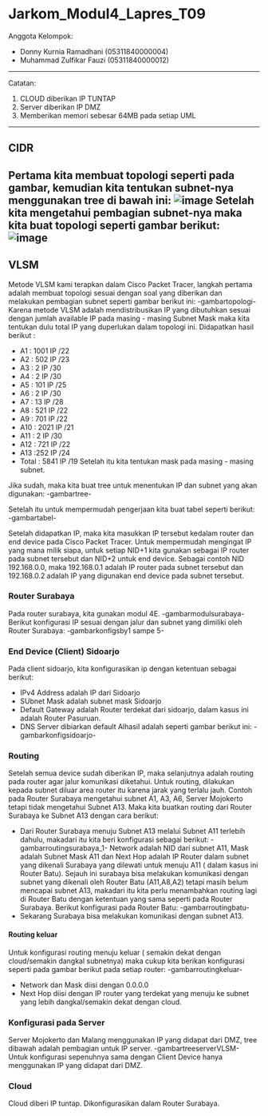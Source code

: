 # Jarkom_Modul4_Lapres_T09
Anggota Kelompok:
- Donny Kurnia Ramadhani  (05311840000004)  
- Muhammad Zulfikar Fauzi (05311840000012)  
----------------------------------------------------------------------------
Catatan:
1. CLOUD diberikan IP TUNTAP  
2. Server diberikan IP DMZ  
3. Memberikan memori sebesar 64MB pada setiap UML  
----------------------------------------------------------------------------
## CIDR
Pertama kita membuat topologi seperti pada gambar, kemudian kita tentukan subnet-nya menggunakan tree di bawah ini: 
![image](https://user-images.githubusercontent.com/61267430/102006299-b5b3bc80-3d52-11eb-89f9-d2019f89e6ad.png) 
Setelah kita mengetahui pembagian subnet-nya maka kita buat topologi seperti gambar berikut:  
![image](https://user-images.githubusercontent.com/61267430/102005469-95ccca80-3d4b-11eb-919d-c5885f51f4a1.png) 
----------------------------------------------------------------------------
## VLSM
Metode VLSM kami terapkan dalam Cisco Packet Tracer, langkah pertama adalah membuat topologi sesuai dengan soal yang diberikan dan melakukan pembagian subnet seperti gambar berikut ini:
-gambartopologi-
Karena metode VLSM adalah mendistribusikan IP yang dibutuhkan sesuai dengan jumlah available IP pada masing - masing Subnet Mask maka kita tentukan dulu total IP yang duperlukan dalam topologi ini. Didapatkan hasil berikut :
- A1    : 1001 IP   /22
- A2    : 502 IP    /23
- A3    : 2 IP      /30
- A4    : 2 IP      /30
- A5    : 101 IP    /25
- A6    : 2 IP      /30
- A7    : 13 IP     /28
- A8    : 521 IP    /22
- A9    : 701 IP    /22
- A10   : 2021 IP   /21
- A11   : 2 IP      /30
- A12   : 721 IP    /22
- A13   :252 IP     /24
- Total : 5841 IP   /19
Setelah itu kita tentukan mask pada masing - masing subnet.

Jika sudah, maka kita buat tree untuk menentukan IP dan subnet yang akan digunakan:
-gambartree-

Setelah itu untuk mempermudah pengerjaan kita buat tabel seperti berikut:
-gambartabel-

Setelah didapatkan IP, maka kita masukkan IP tersebut kedalam router dan end device pada Cisco Packet Tracer. Untuk mempermudah mengingat IP yang mana milik siapa, untuk setiap NID+1 kita gunakan sebagai IP router pada subnet tersebut dan NID+2 untuk end device. Sebagai contoh NID 192.168.0.0, maka 192.168.0.1 adalah IP router pada subnet tersebut dan 192.168.0.2 adalah IP yang digunakan end device pada subnet tersebut.

### Router Surabaya
Pada router surabaya, kita gunakan modul 4E.
-gambarmodulsurabaya-
Berikut konfigurasi IP sesuai dengan jalur dan subnet yang dimiliki oleh Router Surabaya:
-gambarkonfigsby1 sampe 5-

### End Device (Client) Sidoarjo
Pada client sidoarjo, kita konfigurasikan ip dengan ketentuan sebagai berikut:
- IPv4 Address adalah IP dari Sidoarjo 
- SUbnet Mask adalah subnet mask Sidoarjo
- Default Gateway adalah Router terdekat dari sidoarjo, dalam kasus ini adalah Router Pasuruan.
- DNS Server dibiarkan default
Alhasil adalah seperti gambar berikut ini:
-gambarkonfigsidoarjo-

### Routing
Setelah semua device sudah diberikan IP, maka selanjutnya adalah routing pada router agar jalur komunikasi diketahui. Untuk routing, dilakukan kepada subnet diluar area router itu karena jarak yang terlalu jauh. Contoh pada Router Surabaya mengetahui subnet A1, A3, A6, Server Mojokerto tetapi tidak mengetahui Subnet A13. Maka kita buatkan routing dari Router Surabaya ke Subnet A13 dengan cara berikut:
- Dari Router Surabaya menuju Subnet A13 melalui Subnet A11 terlebih dahulu, makadari itu kita beri konfigurasi sebagai berikut:
-gambarroutingsurabaya_1-
Network adalah NID dari subnet A11, Mask adalah Subnet Mask A11 dan Next Hop adalah IP Router dalam subnet yang dikenali Surabaya yang dilewati untuk menuju A11 ( dalam kasus ini Router Batu). Sejauh ini surabaya bisa melakukan komunikasi dengan subnet yang dikenali oleh Router Batu (A11,A8,A2) tetapi masih belum mencapai subnet A13, makadari itu kita perlu menambahkan routing lagi di Router Batu dengan ketentuan yang sama seperti pada Router Surabaya. Berikut konfigurasi pada Router Batu:
-gambarroutingbatu-
- Sekarang Surabaya bisa melakukan komunikasi dengan subnet A13.

#### Routing keluar
Untuk konfigurasi routing menuju keluar ( semakin dekat dengan cloud/semakin dangkal subnetnya) maka cukup kita berikan konfigurasi seperti pada gambar berikut pada setiap router:
-gambarroutingkeluar-
- Network dan Mask diisi dengan 0.0.0.0
- Next Hop diisi dengan IP router yang terdekat yang menuju ke subnet yang lebih dangkal/semakin dekat dengan cloud.

### Konfigurasi pada Server
Server Mojokerto dan Malang menggunakan IP yang didapat dari DMZ, tree dibawah adalah pembagian untuk IP server.
-gambartreeserverVLSM-
Untuk konfigurasi sepenuhnya sama dengan Client Device hanya menggunakan IP yang didapat dari DMZ.

### Cloud
Cloud diberi IP tuntap. Dikonfigurasikan dalam Router Surabaya.
